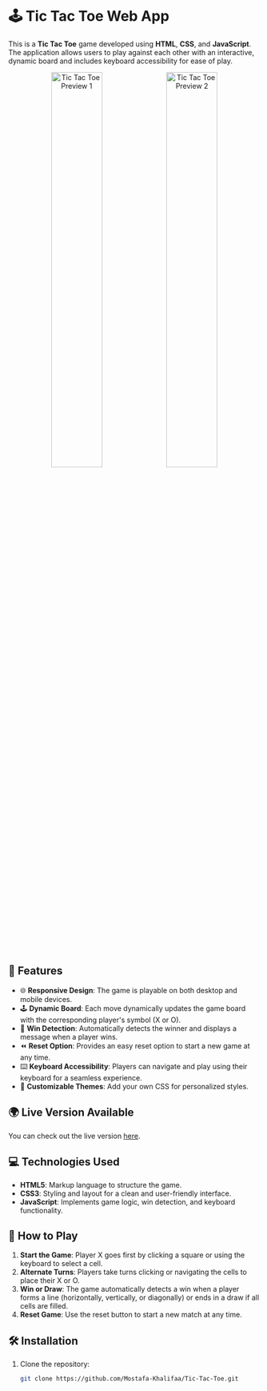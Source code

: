 # 🕹️ Tic Tac Toe Web App

This is a **Tic Tac Toe** game developed using **HTML**, **CSS**, and **JavaScript**. The application allows users to play against each other with an interactive, dynamic board and includes keyboard accessibility for ease of play.

<p align="center">
  <img src="https://github.com/user-attachments/assets/898135ec-9db8-429f-8b0e-c3f2193f69d5" alt="Tic Tac Toe Preview 1" width="45%" />
  <img src="https://your-second-image-url.com" alt="Tic Tac Toe Preview 2" width="45%" />
</p>


## 🚀 Features

- 🌐 **Responsive Design**: The game is playable on both desktop and mobile devices.
- 🕹️ **Dynamic Board**: Each move dynamically updates the game board with the corresponding player's symbol (X or O).
- 🎯 **Win Detection**: Automatically detects the winner and displays a message when a player wins.
- ⏪ **Reset Option**: Provides an easy reset option to start a new game at any time.
- ⌨️ **Keyboard Accessibility**: Players can navigate and play using their keyboard for a seamless experience.
- 🎨 **Customizable Themes**: Add your own CSS for personalized styles.

## 🌍 Live Version Available

You can check out the live version [here](https://mostafa-khalifaa.github.io/Tic-Tac-Toe/).

## 💻 Technologies Used

- **HTML5**: Markup language to structure the game.
- **CSS3**: Styling and layout for a clean and user-friendly interface.
- **JavaScript**: Implements game logic, win detection, and keyboard functionality.

## 📝 How to Play

1. **Start the Game**: Player X goes first by clicking a square or using the keyboard to select a cell.
2. **Alternate Turns**: Players take turns clicking or navigating the cells to place their X or O.
3. **Win or Draw**: The game automatically detects a win when a player forms a line (horizontally, vertically, or diagonally) or ends in a draw if all cells are filled.
4. **Reset Game**: Use the reset button to start a new match at any time.

## 🛠️ Installation

1. Clone the repository:
   ```bash
   git clone https://github.com/Mostafa-Khalifaa/Tic-Tac-Toe.git
